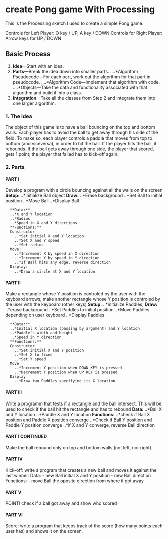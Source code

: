 # create Pong game With Processing
This is the Processing sketch I used to create a simple Pong game.

Controls for Left Player: Q key / UP, A key / DOWN
Controls for Right Player: Arrow keys for UP / DOWN

## Basic Process
1. **Idea**—Start with an idea.
2. **Parts**—Break the idea down into smaller parts.
....*Algorithm Pseudocode—For each part, work out the algorithm for that part in pseudocode. 
....*Algorithm Code—Implement that algorithm with code.
....*Objects—Take the data and functionality associated with that algorithm and build it into a
class.
3. **Integration**—Take all the classes from Step 2 and integrate them into one larger algorithm.


### 1. The idea
The object of this game is to have a ball bouncing on the top and bottom walls. 
Each player has to avoid the ball to get away through his side of the field. 
To make so, each player controls a paddle that moves from top to bottom (and viceversa),
in order to hit the ball. If the player hits the ball, it rebounds. 
If the ball gets away through one side, the player that scored, gets 1 point; 
the player that failed has to kick-off again.

### 2. Parts
#### PART I
Develop a program with a circle bouncing against all the walls on the screen
      **Setup:**
      ..*initialize Ball object
      **Draw:**
      ..*Erase background
      ..*Set Ball to initial position
      ..*Move Ball
      ..*Display Ball
      
      **Data:**
      ..*X and Y location
      ..*Radius
      ..*Speed in X and Y directions
      **Functions:**
      Constructor
        ..*Set initial X and Y location
        ..*Set X and Y speed
        ..*Set radius
      Move:
        ..*Increment X by speed in X direction
        ..*Increment Y by speed in Y direction
        ..*If Ball hits any edge, reverse direction
      Display:
        ..*Draw a circle at X and Y location
        
#### PART II
Make a rectangle whose Y position is controled by the user with the keyboard arrows; make another rectangle whose Y position is controled by the user with the keyboard (other keys)
      **Setup:**
        ..*initialize Paddles, 
      **Draw:**
      ..*erase background
      ..*Set Paddles to initial position
      ..*Move Paddles depending on user keyboard
      ..*Display Paddles
      
      **Data:**
      ..*Initial X location (passing by argument) and Y location 
      ..*Paddle's width and height
      ..*Speed in Y direction
      **Functions:**
      Constructor
        ..*Set initial X and Y position
        ..*Set X to fixed
        ..*Set Y speed
      Move
        ..*Increment Y position when DOWN KEY is pressed
        ..*Decrement Y position when UP KEY is pressed
      Display
        ..*Draw two Paddles specifying its X location
      
#### PART III
Write a programm that tests if a rectangle and the ball intersect. This will be used to check if the ball hit the rectangle and has to rebound
      **Data:**
      ..*Ball X and Y location
      ..*Paddle X and Y location
      **Functions:**
      ..*check if Ball X position and Paddle X position converge
      ..*Check if Ball Y position and Paddle Y position converge
      ..*if X and Y converge, reverse Ball direction
      
#### PART I CONTINUED
Make the ball rebound only on top and bottom walls (not left, nor right).
  
#### PART IV
Kick-off: write a program that creates a new ball and moves it against the last winner.
      Data:
      - new Ball initial X and Y position
      - new Ball direction
      Functions:
      - move Ball the oposite direction from where it got away
      
#### PART V
POINT! check if a ball got away and show who scored
#### PART VI
Score: write a program that keeps track of the score (how many points each user has) and shows it on the screen.
